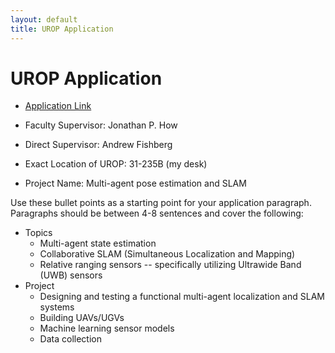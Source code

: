 ```yaml
---
layout: default
title: UROP Application
---
```


# UROP Application
* [Application Link](https://eduapps.mit.edu/uropweb/home.mit)

* Faculty Supervisor: Jonathan P. How
* Direct Supervisor: Andrew Fishberg
* Exact Location of UROP: 31-235B (my desk)
* Project Name: Multi-agent pose estimation and SLAM

Use these bullet points as a starting point for your application paragraph. Paragraphs should be between 4-8 sentences and cover the following:

* Topics
    * Multi-agent state estimation
    * Collaborative SLAM (Simultaneous Localization and Mapping)
    * Relative ranging sensors -- specifically utilizing Ultrawide Band (UWB) sensors
* Project
    * Designing and testing a functional multi-agent localization and SLAM systems
    * Building UAVs/UGVs
    * Machine learning sensor models
    * Data collection
